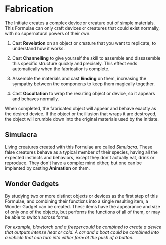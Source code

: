 # Fabrication

The Initiate creates a complex device or creature out of simple materials.
This Formulae can only craft devices or creatures that could exist normally, with no supernatural powers of their own. 

1. Cast __Revelation__ on an object or creature that you want to replicate, to understand how it works. 

1. Cast __Channelling__ to give yourself the skill to assemble and dissasemble this specific structure quickly and precisely.
This effect ends automatically when the fabrication is complete.

1. Assemble the materials and cast __Binding__ on them, increasing the sympathy between the components to keep them magically together. 

1. Cast __Occultation__ to wrap the resulting object or device, so it appears and behaves normally. 


When completed, the fabricated object will appear and behave exactly as the desired device. 
If the object or the illusion that wraps it are destroyed, the object will crumble down into the original materials used by the Initiate. 


## Simulacra

Living creatures created with this Formulae are called _Simulacra_. 
These false creatures behave as a typical member of their species, having all the expected instincts and behaviors, except they don't actually eat, drink or reproduce. 
They don't have a complex mind either, but one can be implanted by casting __Animation__ on them.

## Wonder Gadgets

By studying two or more distinct objects or devices as the first step of this Formulae, and combining their functions into a single resulting item, a Wonder Gadget can be created. 
These items have the appearance and size of only one of the objects, but performs the functions of all of them, or may be able to switch across forms.

_For example, blowtorch and a freezer could be combined to create a device that outputs intense heat or cold._ 
_A car and a boat could be combined into a vehicle that can turn into either form at the push of a button._

